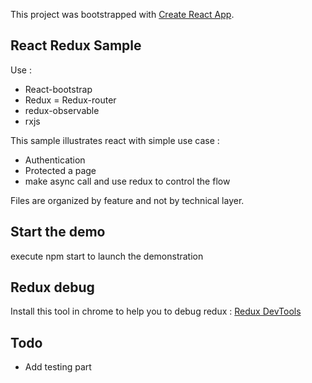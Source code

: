 This project was bootstrapped with [Create React App](https://github.com/facebookincubator/create-react-app).

## React Redux Sample

Use :
- React-bootstrap
- Redux
= Redux-router
- redux-observable
- rxjs

This sample illustrates react with simple use case :
- Authentication
- Protected a page
- make async call and use redux to control the flow

Files are organized by feature and not by technical layer.

## Start the demo
execute npm start to launch the demonstration

## Redux debug
Install this tool in chrome to help you to debug redux :
[Redux DevTools](https://chrome.google.com/webstore/detail/redux-devtools/lmhkpmbekcpmknklioeibfkpmmfibljd)

## Todo
- Add testing part
